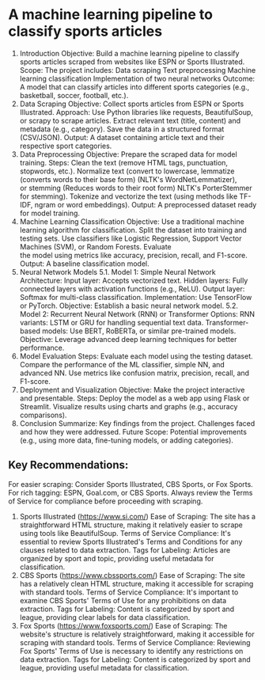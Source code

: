 # A machine learning pipeline to classify sports articles
1. Introduction
Objective: Build a machine learning pipeline to classify sports articles scraped from websites like ESPN or Sports Illustrated.
Scope: The project includes:
Data scraping
Text preprocessing
Machine learning classification
Implementation of two neural networks
Outcome: A model that can classify articles into different sports categories (e.g., basketball, soccer, football, etc.).
2. Data Scraping
Objective: Collect sports articles from ESPN or Sports Illustrated.
Approach:
Use Python libraries like requests, BeautifulSoup, or scrapy to scrape articles.
Extract relevant text (title, content) and metadata (e.g., category).
Save the data in a structured format (CSV/JSON).
Output: A dataset containing article text and their respective sport categories.
3. Data Preprocessing
Objective: Prepare the scraped data for model training.
Steps:
Clean the text (remove HTML tags, punctuation, stopwords, etc.).
Normalize text (convert to lowercase, lemmatize (converts words to their base form) (NLTK's WordNetLemmatizer), \
or stemming (Reduces words to their root form) NLTK's PorterStemmer for stemming).
Tokenize and vectorize the text (using methods like TF-IDF, ngram or word embeddings).
Output: A preprocessed dataset ready for model training.
4. Machine Learning Classification
Objective: Use a traditional machine learning algorithm for classification. Split the dataset into training and \
testing sets. Use classifiers like Logistic Regression, Support Vector Machines (SVM), or Random Forests. Evaluate \
the model using metrics like accuracy, precision, recall, and F1-score. Output: A baseline classification model.
5. Neural Network Models
5.1. Model 1: Simple Neural Network
Architecture:
Input layer: Accepts vectorized text.
Hidden layers: Fully connected layers with activation functions (e.g., ReLU).
Output layer: Softmax for multi-class classification.
Implementation: Use TensorFlow or PyTorch.
Objective: Establish a basic neural network model.
5.2. Model 2: Recurrent Neural Network (RNN) or Transformer
Options:
RNN variants: LSTM or GRU for handling sequential text data.
Transformer-based models: Use BERT, RoBERTa, or similar pre-trained models.
Objective: Leverage advanced deep learning techniques for better performance.
6. Model Evaluation
Steps:
Evaluate each model using the testing dataset.
Compare the performance of the ML classifier, simple NN, and advanced NN.
Use metrics like confusion matrix, precision, recall, and F1-score.
7. Deployment and Visualization
Objective: Make the project interactive and presentable.
Steps:
Deploy the model as a web app using Flask or Streamlit.
Visualize results using charts and graphs (e.g., accuracy comparisons).
8. Conclusion
Summarize:
Key findings from the project.
Challenges faced and how they were addressed.
Future Scope:
Potential improvements (e.g., using more data, fine-tuning models, or adding categories).

## Key Recommendations:
For easier scraping: Consider Sports Illustrated, CBS Sports, or Fox Sports.
For rich tagging: ESPN, Goal.com, or CBS Sports.
Always review the Terms of Service for compliance before proceeding with scraping.

1. Sports Illustrated (https://www.si.com/)
Ease of Scraping: The site has a straightforward HTML structure, making it relatively easier to scrape using tools like BeautifulSoup.
Terms of Service Compliance: It's essential to review Sports Illustrated's Terms and Conditions for any clauses related to data extraction.
Tags for Labeling: Articles are organized by sport and topic, providing useful metadata for classification.
2. CBS Sports (https://www.cbssports.com/)
Ease of Scraping: The site has a relatively clean HTML structure, making it accessible for scraping with standard tools.
Terms of Service Compliance: It's important to examine CBS Sports' Terms of Use for any prohibitions on data extraction.
Tags for Labeling: Content is categorized by sport and league, providing clear labels for data classification.
3. Fox Sports (https://www.foxsports.com/)
Ease of Scraping: The website's structure is relatively straightforward, making it accessible for scraping with standard tools.
Terms of Service Compliance: Reviewing Fox Sports' Terms of Use is necessary to identify any restrictions on data extraction.
Tags for Labeling: Content is categorized by sport and league, providing useful metadata for classification.



